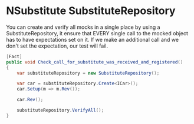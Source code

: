 # NSubstitute SubstituteRepository

You can create and verify all mocks in a single place by using a SubstituteRepository, it ensure that EVERY single call to the mocked object has to have expectations set on it. If we make an additional call and we don't set the expectation, our test will fail.

```csharp
[Fact]
public void Check_call_for_substitute_was_received_and_registered()
{
    var substituteRepository = new SubstituteRepository();

    var car = substituteRepository.Create<ICar>();
    car.Setup(m => m.Rev());

    car.Rev();

    substituteRepository.VerifyAll();
}
```
